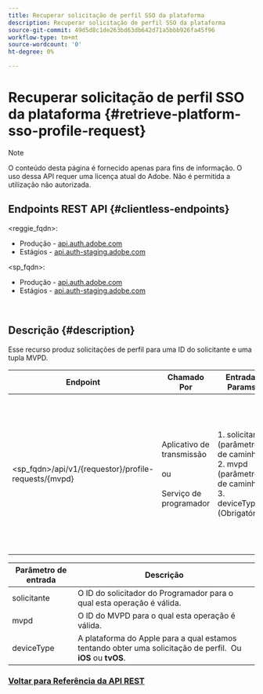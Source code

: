 ```yaml
---
title: Recuperar solicitação de perfil SSO da plataforma
description: Recuperar solicitação de perfil SSO da plataforma
source-git-commit: 49d5d8c1de263bd63db642d71a5bbb926fa45f96
workflow-type: tm+mt
source-wordcount: '0'
ht-degree: 0%

---
```



# Recuperar solicitação de perfil SSO da plataforma {#retrieve-platform-sso-profile-request}

>[!NOTE]
>
>O conteúdo desta página é fornecido apenas para fins de informação. O uso dessa API requer uma licença atual do Adobe. Não é permitida a utilização não autorizada.

## Endpoints REST API {#clientless-endpoints}

&lt;reggie_fqdn>:

* Produção - [api.auth.adobe.com](http://api.auth.adobe.com/)
* Estágios - [api.auth-staging.adobe.com](http://api.auth-staging.adobe.com/)

&lt;sp_fqdn>:

* Produção - [api.auth.adobe.com](http://api.auth.adobe.com/)
* Estágios - [api.auth-staging.adobe.com](http://api.auth-staging.adobe.com/)

</br>

## Descrição {#description}

Esse recurso produz solicitações de perfil para uma ID do solicitante e uma tupla MVPD.


| Endpoint | Chamado  </br>Por | Entrada   </br>Params | HTTP  </br>Método | Resposta | HTTP  </br>Resposta |
| --- | --- | --- | --- | --- | --- |
| &lt;sp_fqdn>/api/v1/{requestor}/profile-requests/{mvpd} | Aplicativo de transmissão</br></br>ou</br></br>Serviço de programador | 1. solicitante (parâmetro de caminho)</br>2. mvpd (parâmetro de caminho)</br>3. deviceType (Obrigatório) | GET | O Content-Type de resposta será application/octet-stream, pois a carga real é opaca para o aplicativo cliente.</br></br>A resposta deve ser encaminhada pelo aplicativo para a plataforma</br></br>Mecanismo SSO para obter um SSO de perfil. | 200 - Sucesso   </br>400 - Solicitação incorreta |


| Parâmetro de entrada | Descrição |
| --------------- | -------------------------------------------------------------------------------------------------------- |
| solicitante | O ID do solicitador do Programador para o qual esta operação é válida. |
| mvpd | O ID do MVPD para o qual esta operação é válida. |
| deviceType | A plataforma do Apple para a qual estamos tentando obter uma solicitação de perfil.  Ou **iOS** ou **tvOS**. |

### [Voltar para Referência da API REST](http://tve.helpdocsonline.com/rest-api-reference)
